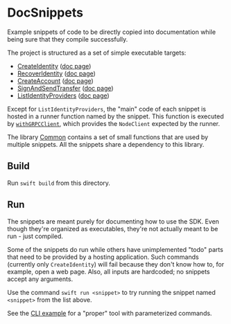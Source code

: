 # DocSnippets

Example snippets of code to be directly copied into documentation while being sure that they compile successfully.

The project is structured as a set of simple executable targets:

- [CreateIdentity](./Sources/CreateIdentity/main.swift) ([doc page](https://developer.concordium.software/en/mainnet/net/guides/wallet-sdk/wallet-sdk-identity-creation.html))
- [RecoverIdentity](./Sources/RecoverIdentity/main.swift) ([doc page](https://developer.concordium.software/en/mainnet/net/guides/wallet-sdk/wallet-sdk-identity-recovery.html))
- [CreateAccount](./Sources/CreateAccount/main.swift) ([doc page](https://developer.concordium.software/en/mainnet/net/guides/wallet-sdk/wallet-sdk-credential-deployment.html))
- [SignAndSendTransfer](./Sources/SignAndSendTransfer/main.swift) ([doc page](https://developer.concordium.software/en/mainnet/net/guides/wallet-sdk/wallet-sdk-account-transaction.html))
- [ListIdentityProviders](./Sources/ListIdentityProviders/main.swift) ([doc page](https://developer.concordium.software/en/mainnet/net/guides/wallet-sdk/wallet-sdk-identity-provider.html))

Except for `ListIdentityProviders`, the "main" code of each snippet is hosted in a runner function named by the snippet.
This function is executed by [`withGRPCClient`](./Sources/Common/GRPC.swift), which provides the `NodeClient` expected by the runner.

The library [Common](./Sources/Common) contains a set of small functions that are used by multiple snippets.
All the snippets share a dependency to this library.

## Build

Run `swift build` from this directory.

## Run

The snippets are meant purely for documenting how to use the SDK.
Even though they're organized as executables, they're not actually meant to be run - just compiled.

Some of the snippets do run while others have unimplemented "todo" parts that need to be provided by a hosting application.
Such commands (currently only `CreateIdentity`) will fail because they don't know how to, for example, open a web page.
Also, all inputs are hardcoded; no snippets accept any arguments.

Use the command `swift run <snippet>` to try running the snippet named `<snippet>` from the list above.

See the [CLI example](../CLI) for a "proper" tool with parameterized commands.
